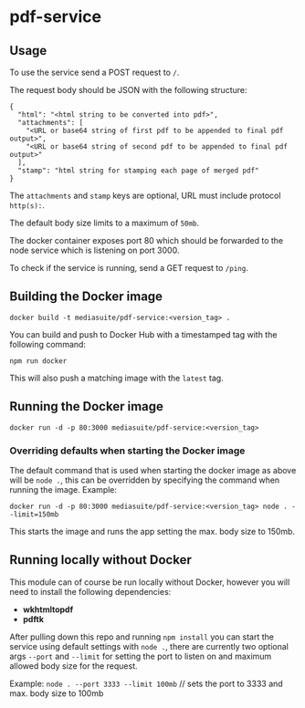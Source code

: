 # pdf-service

## Usage

To use the service send a POST request to `/`.

The request body should be JSON with the following structure:

```
{
  "html": "<html string to be converted into pdf>",
  "attachments": [
    "<URL or base64 string of first pdf to be appended to final pdf output>",
    "<URL or base64 string of second pdf to be appended to final pdf output>"
  ],
  "stamp": "html string for stamping each page of merged pdf"
}
```

The `attachments` and `stamp` keys are optional, URL must include protocol `http(s):`.

The default body size limits to a maximum of `50mb`.

The docker container exposes port 80 which should be forwarded to the node service which is listening on port 3000.

To check if the service is running, send a GET request to `/ping`.

## Building the Docker image

`docker build -t mediasuite/pdf-service:<version_tag> .`

You can build and push to Docker Hub with a timestamped tag with the following command:

`npm run docker`

This will also push a matching image with the `latest` tag.

## Running the Docker image

`docker run -d -p 80:3000 mediasuite/pdf-service:<version_tag>`

### Overriding defaults when starting the Docker image

The default command that is used when starting the docker image as above will be `node .`, this can be overridden by specifying the command when running the image. Example:

`docker run -d -p 80:3000 mediasuite/pdf-service:<version_tag> node . --limit=150mb`

This starts the image and runs the app setting the max. body size to 150mb.

## Running locally without Docker

This module can of course be run locally without Docker, however you will need to install the following dependencies:

- **wkhtmltopdf**
- **pdftk**

After pulling down this repo and running `npm install` you can start the service using default settings with `node .`, there are currently two optional args `--port` and `--limit` for setting the port to listen on and maximum allowed body size for the request.

Example: `node . --port 3333 --limit 100mb` // sets the port to 3333 and max. body size to 100mb
